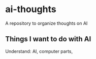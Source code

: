 # ai-thoughts
A repository to organize thoughts on AI

## Things I want to do with AI
Understand: AI, computer parts, 

